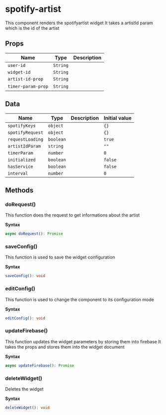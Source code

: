 # spotify-artist

This component renders the spotifyartist widget
It takes a artistId param which is the id of the artist

## Props

| Name               | Type     | Description |
| ------------------ | -------- | ----------- |
| `user-id`          | `String` |             |
| `widget-id`        | `String` |             |
| `artist-id-prop`   | `String` |             |
| `timer-param-prop` | `String` | &nbsp;      |

## Data

| Name             | Type      | Description | Initial value |
| ---------------- | --------- | ----------- | ------------- |
| `spotifyKeys`    | `object`  |             | `{}`          |
| `spotifyRequest` | `object`  |             | `{}`          |
| `requestLoading` | `boolean` |             | `true`        |
| `artistIdParam`  | `string`  |             | `""`          |
| `timerParam`     | `number`  |             | `0`           |
| `initialized`    | `boolean` |             | `false`       |
| `hasService`     | `boolean` |             | `false`       |
| `interval`       | `number`  |             | `0`           |

## Methods

### doRequest()

This function does the request to get informations about the artist

**Syntax**

```typescript
async doRequest(): Promise
```

### saveConfig()

This function is used to save the widget configuration

**Syntax**

```typescript
saveConfig(): void
```

### editConfig()

This function is used to change the component to its configuration mode

**Syntax**

```typescript
editConfig(): void
```

### updateFirebase()

This function updates the widget parameters by storing them into firebase
It takes the props and stores them into the widget document

**Syntax**

```typescript
async updateFirebase(): Promise
```

### deleteWidget()

Deletes the widget

**Syntax**

```typescript
deleteWidget(): void
```

